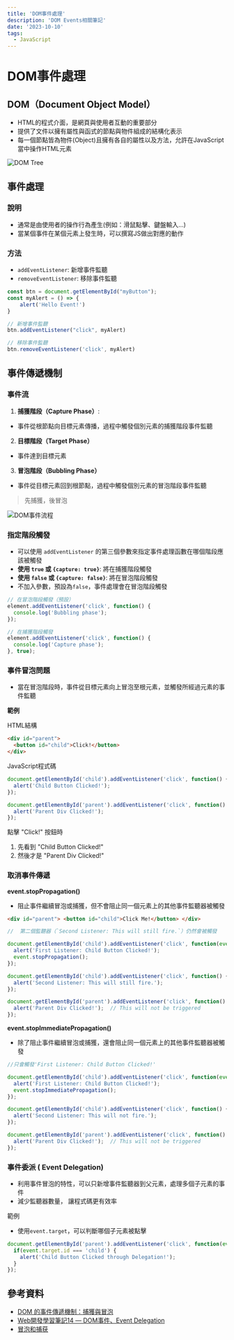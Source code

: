 ```yaml
---
title: 'DOM事件處理'
description: 'DOM Events相關筆記'
date: '2023-10-10'
tags:
  - JavaScript
---
```


# DOM事件處理


##  DOM（Document Object Model）
- HTML的程式介面，是網頁與使用者互動的重要部分
- 提供了文件以擁有屬性與函式的節點與物件組成的結構化表示
- 每一個節點皆為物件(Object)且擁有各自的屬性以及方法，允許在JavaScript當中操作HTML元素

![DOM Tree](https://www.conceptdraw.com/solution-park/resource/images/solutions/dom-tree/SOFTWARE-DEVELOPMENT-DOM-Tree-DOM-Hierarchy-in-HTML88.png)


## 事件處理

### 說明
- 通常是由使用者的操作行為產生(例如：滑鼠點擊、鍵盤輸入...)
- 當某個事件在某個元素上發生時，可以撰寫JS做出對應的動作

### 方法
- `addEventListener`:  新增事件監聽
- `removeEventListener`:  移除事件監聽

```js
const btn = document.getElementById("myButton");
const myAlert = () => {
	alert('Hello Event!')
}

// 新增事件監聽
btn.addEventListener("click", myAlert)

// 移除事件監聽
btn.removeEventListener('click', myAlert)

```




## 事件傳遞機制

### 事件流
1. **捕獲階段（Capture Phase）**:
- 事件從根節點向目標元素傳播，過程中觸發個別元素的捕獲階段事件監聽
2. **目標階段（Target Phase）**
- 事件達到目標元素
3. **冒泡階段（Bubbling Phase）**
- 事件從目標元素回到根節點，過程中觸發個別元素的冒泡階段事件監聽

> 先捕獲，後冒泡


![DOM事件流程](https://www.javascripttutorial.net/wp-content/uploads/2020/02/JavaScript-DOM-Level-2-Event.png)

### 指定階段觸發
- 可以使用 `addEventListener` 的第三個參數來指定事件處理函數在哪個階段應該被觸發
- **使用 `true` 或 `{capture: true}`**: 將在捕獲階段觸發
- **使用 `false` 或 `{capture: false}`**: 將在冒泡階段觸發
- 不加入參數，預設為`false`，事件處理會在冒泡階段觸發
```js
// 在冒泡階段觸發（預設）
element.addEventListener('click', function() {
  console.log('Bubbling phase');
});

// 在捕獲階段觸發
element.addEventListener('click', function() {
  console.log('Capture phase');
}, true);

```

### 事件冒泡問題
- 當在冒泡階段時，事件從目標元素向上冒泡至根元素，並觸發所經過元素的事件監聽

**範例**

HTML結構
```html
<div id="parent">
  <button id="child">Click!</button>
</div>
```

JavaScript程式碼
```js
document.getElementById('child').addEventListener('click', function() {
  alert('Child Button Clicked!');
});

document.getElementById('parent').addEventListener('click', function() {
  alert('Parent Div Clicked!');
});

```

點擊 "Click!" 按鈕時
1. 先看到 "Child Button Clicked!" 
2. 然後才是 "Parent Div Clicked!"


### 取消事件傳遞
**event.stopPropagation()**
- 阻止事件繼續冒泡或捕獲，但不會阻止同一個元素上的其他事件監聽器被觸發

```html
<div id="parent"> <button id="child">Click Me!</button> </div>
```


```js
//  第二個監聽器（`Second Listener: This will still fire.`）仍然會被觸發

document.getElementById('child').addEventListener('click', function(event) {
  alert('First Listener: Child Button Clicked!');
  event.stopPropagation();
});

document.getElementById('child').addEventListener('click', function() {
  alert('Second Listener: This will still fire.');
});

document.getElementById('parent').addEventListener('click', function() {
  alert('Parent Div Clicked!');  // This will not be triggered
});

```

**event.stopImmediatePropagation()**
- 除了阻止事件繼續冒泡或捕獲，還會阻止同一個元素上的其他事件監聽器被觸發

```js
//只會觸發'First Listener: Child Button Clicked!'

document.getElementById('child').addEventListener('click', function(event) {
  alert('First Listener: Child Button Clicked!');
  event.stopImmediatePropagation();
});

document.getElementById('child').addEventListener('click', function() {
  alert('Second Listener: This will not fire.');
});

document.getElementById('parent').addEventListener('click', function() {
  alert('Parent Div Clicked!');  // This will not be triggered
});

```

### 事件委派 ( Event Delegation)
- 利用事件冒泡的特性，可以只新增事件監聽器到父元素，處理多個子元素的事件
- 減少監聽器數量， 讓程式碼更有效率

範例
- 使用`event.target`，可以判斷哪個子元素被點擊
```js
document.getElementById('parent').addEventListener('click', function(event) {
  if(event.target.id === 'child') {
    alert('Child Button Clicked through Delegation!');
  }
});

```





## 參考資料
-  [DOM 的事件傳遞機制：捕獲與冒泡](https://blog.techbridge.cc/2017/07/15/javascript-event-propagation/)
-  [Web開發學習筆記14 — DOM事件、Event Delegation](https://teagan-hsu.coderbridge.io/2021/01/01/javascript-dom-event-and-event-delegation/)
- [冒泡和捕获](https://zh.javascript.info/bubbling-and-capturing)
